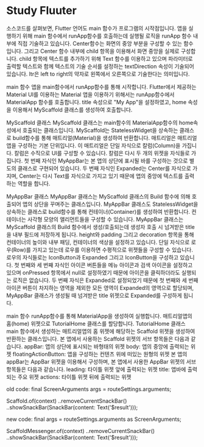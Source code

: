 # Study Fluuter
소스코드를 살펴보면, Flutter 언어도 main 함수가 프로그램의 시작점입니다. 
앱을 실행하기 위해 main 함수에서 runApp함수를 호출하는데 실행될 로직을 runApp 함수 내부에 직접 기술하고 있습니다.
Center함수는 화면의 중앙 부분을 구성할 수 있는 함수입니다. 그리고 Center 함수 내부에 child 항목을 이용해서 화면 중앙을 실제로 구성합니다. child 항목에 텍스트를 추가하기 위해 Text 함수를 이용하고 있으며 파라미터로 출력할 텍스트와 함께 텍스트의 기술 순서를 설정하는 textDirection 속성이 기술되어 있습니다.
ltr은 left to right의 약자로 왼쪽에서 오른쪽으로 기술한다는 의미입니다.


main 함수
앱을 main함수에서 runApp함수를 통해 시작합니다. Flutter에서 제공하는 Material UI를 이용하는 Material 앱을 이용하기 위해서는 runApp함수에서 MaterialApp 함수를 호출합니다. title 속성으로 "My App"을 설정하였고, home 속성을 이용해서 MyScaffold 클래스를 생성하여 호출합니다.

MyScaffold 클래스
MyScaffold 클래스는 main함수의 MaterialApp함수의 home속성에서 호출되는 클래스입니다.
MyScaffold는 StatelessWidget을 상속하는 클래스로 build함수를 통해 매트리얼(Material)을 생성하여 반환합니다. 매트리얼은 매트리얼 앱을 구성하는 기본 단위입니다.
이 매트리얼은 단일 자식으로 칼럼(Column)을 가집니다. 칼럼은 수직으로 UI를 구성할 수 있습니다. 칼럼은 다시 두 개의 위젯을 자식들로 가집니다.
첫 번째 자식인 MyAppBar는 본 앱의 상단에 표시될 바를 구성하는 것으로 별도의 클래스로 구현되어 있습니다.
두 번째 자식인 Expanded는 Center를 자식으로 가지며, Center는 다시 Text를 자식으로 가지고 있기 때문에 앱의 중앙에 텍스트를 출력하는 역할을 합니다.

MyAppBar 클래스
MyAppBar 클래스는 MyScaffold 클래스의 Build 함수에 의해 호출되어 앱의 상단을 꾸며주는 클래스입니다.
MyAppBar 클래스도 StatelessWidget을 상속하는 클래스로 build함수를 통해 컨테이너(Container)를 생성하여 반환합니다. 컨테이너는 사각형  모양의 앨리먼트들을 구성할 수 있습니다.
MyAppBar 클래스는 MyScaffold 클래스의 Build 함수에서 생성/호출되는데 생성자 호출 시 넘겨받은 title을 내부 필드에 저장하게 됩니다.
height와 padding 그리고 decoration 항목을 통해 컨테이너의 높이와 내부 패딩, 컨테이너의 색상을 설정하고 있습니다.
단일 자식으로 로우(Row)를 가지고 있는데 로우를 이용하면 수평적으로 위젯들을 구성할 수 있습니다. 로우의 자식들로는 IconButton과 Expanded 그리고 IconButton을 구성하고 있습니다.
첫 번째와 세 번째 자식인 아이콘 버튼들을 메뉴 아이콘과 검색 아이콘을 설정하고 있으며 onPressed 항목에서 null로 설정하였기 때문에 아이콘을 클릭하더라도 실행되는 로직은 없습니다.
두 번째 자식은 Expanded로 설정되었기 때문에 첫 번째와 세 번째 아이콘 버튼이 차지하는 영역을 제외한 모든 영역이 Expanded의 영역으로 할당되며, MyAppBar 클래스가 생성될 때 넘겨받은 title 위젯으로 Expanded를 구성하게 됩니다.


main 함수
runApp함수를 통해 MaterialApp을 생성하여 실행합니다. 매트리얼앱의 홈(home) 위젯으로 TutorialHome 클래스를 할당합니다.
TutorialHome 클래스
main 함수에서 생성하는 매트리얼앱의 홈 위젯에 해당하는 Scaffold 위젯을 생성하여 반환하는 클래스입니다. 본 앱에서 사용하는 Scaffold 위젯의 서브 항목들은 다음과 같습니다.
appBar: 앱의 상단에 표시되는 바형태의 위젯
body: 앱의 중앙에 출력되는 위젯
floatingActionButton: 앱을 구성하는 컨텐츠 위에 떠있는 원형의 위젯
본 앱의 appBar는 AppBar 위젯을 이용해서 구성하며, 본 앱에서 사용한 AppBar 위젯의 서브 항목들은 다음과 같습니다.
leading: 타이틀 위젯 앞에 출력되는 위젯
title: 앱바에 출력되는 주요 위젯
actions: 타이틀 위젯 뒤에 출력되는 위젯

old code:
final ScreenArguments args = routeSettings.arguments;

Scaffold.of(context)
      ..removeCurrentSnackBar()
      ..showSnackBar(SnackBar(content: Text('$result')));
      
new code:
final args = routeSettings.arguments as ScreenArguments;

ScaffoldMessenger.of(context)
      ..removeCurrentSnackBar()
      ..showSnackBar(SnackBar(content: Text('$result')));

